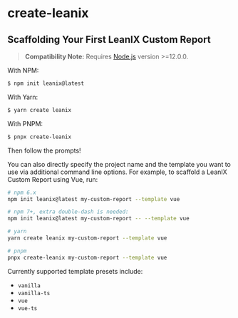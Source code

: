 # create-leanix

## Scaffolding Your First LeanIX Custom Report

> **Compatibility Note:**
> Requires [Node.js](https://nodejs.org/en/) version >=12.0.0.

With NPM:

```bash
$ npm init leanix@latest
```

With Yarn:

```bash
$ yarn create leanix
```

With PNPM:

```bash
$ pnpx create-leanix
```

Then follow the prompts!

You can also directly specify the project name and the template you want to use via additional command line options. For example, to scaffold a LeanIX Custom Report using Vue, run:

```bash
# npm 6.x
npm init leanix@latest my-custom-report --template vue

# npm 7+, extra double-dash is needed:
npm init leanix@latest my-custom-report -- --template vue

# yarn
yarn create leanix my-custom-report --template vue

# pnpm
pnpx create-leanix my-custom-report --template vue
```

Currently supported template presets include:

- `vanilla`
- `vanilla-ts`
- `vue`
- `vue-ts`
